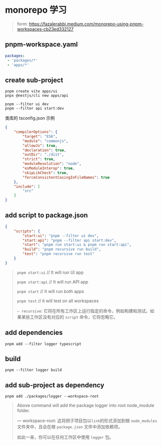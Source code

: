 # monorepo 学习

> form: <https://fazalerabbi.medium.com/monorepo-using-pnpm-workspaces-cb23ed332127>

## pnpm-workspace.yaml

``` yaml
packages:   
 - 'packages/*'   
 - 'apps/*'
```

## create sub-project

``` shell
pnpm create vite apps/ui
pnpx @nestjs/cli new apps/api

pnpm --filter ui dev
pnpm --filter api start:dev
```

类库的 tsconfig.json 示例

``` json
{
    "compilerOptions": {
        "target": "ES6",
        "module": "commonjs",
        "allowJs": true,
        "declaration": true,
        "outDir": "./dist",
        "strict": true,
        "moduleResolution": "node",
        "esModuleInterop": true,
        "skipLibCheck": true,
        "forceConsistentCasingInFileNames": true
    },
    "include": [
        "src"
    ]
}
```

## add script to package.json

``` json
{
    "scripts": {
        "start:ui": "pnpm --filter ui dev", 
        "start:api": "pnpm --filter api start:dev",
        "start": "pnpm run start:ui & pnpm run start:api",
        "build": "pnpm recursive run build",
        "test": "pnpm recursive run test"
    }
}
```

> `pnpm start:ui` // It will run UI app
> 
> `pnpm start:api` // It will run API app
> 
> `pnpm start` // It will run both apps
> 
> `pnpm test` // it will test on all workspaces
>
> `— recursive`: 它将在所有工作区上运行指定的命令，例如构建和测试。如果某些工作区没有对应的 `script` 命令，它将忽略它。

## add dependencies

``` shell
pnpm add --filter logger typescript
```

## build

``` shell
pnpm --filter logger build
```

## add sub-project as dependency

``` shell
pnpm add ./packages/logger --workspace-root
```

> Above command will add the package logger into root node_module folder.
>
> — workspace-root: 这将把子项目包以`link`的形式添加到根 `node_modules` 文件夹中，且会在根 `package.json` 文件中添加依赖项。
>
> 如此一来，你可以在任何工作区中使用 `logger` 包。